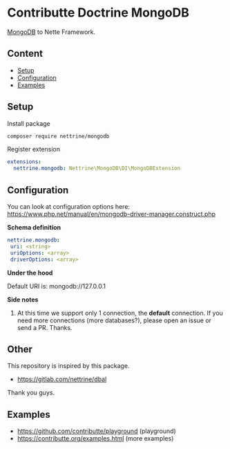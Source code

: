# Contributte Doctrine MongoDB

[MongoDB](https://github.com/mongodb/mongo-php-library) to Nette Framework.


## Content
- [Setup](#setup)
- [Configuration](#configuration)
- [Examples](#examples)


## Setup

Install package

```bash
composer require nettrine/mongodb
```

Register extension

```yaml
extensions:
  nettrine.mongodb: Nettrine\MongoDB\DI\MongoDBExtension
```

## Configuration

You can look at configuration options here: https://www.php.net/manual/en/mongodb-driver-manager.construct.php

**Schema definition**

 ```yaml
nettrine.mongodb:
  uri: <string>
  uriOptions: <array>
  driverOptions: <array>
```

**Under the hood**

Default URI is: mongodb://127.0.0.1

**Side notes**

1. At this time we support only 1 connection, the **default** connection. If you need more connections (more databases?), please open an issue or send a PR. Thanks.


## Other

This repository is inspired by this package.

- https://gitlab.com/nettrine/dbal

Thank you guys.


## Examples

- https://github.com/contributte/playground (playground)
- https://contributte.org/examples.html (more examples)
